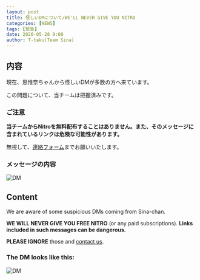 ```yaml
---
layout: post
title: 怪しいDMについて/WE'LL NEVER GIVE YOU NITRO
categories: [NEWS]
tags: [緊急]
date: 2020-05-28 0:00
author: T-taku(Team Sina)
---
```


## 内容
現在、思惟奈ちゃんから怪しいDMが多数の方へ来ています。

この問題について、当チームは把握済みです。

### ご注意
**当チームからNitroを無料配布することはありません。また、そのメッセージに含まれているリンクは危険な可能性があります。**

無視して、<a class="a-orange" href="https://sina-chan-d.com/contact">連絡フォーム</a>までお願いいたします。

### メッセージの内容
<!--わざとimg-->
<img src="https://www.jun50.jp/34b4db6401248b0c.PNG" alt="DM" />

## Content
We are aware of some suspicious DMs coming from Sina-chan.

**WE WILL NEVER GIVE YOU FREE NITRO** (or any paid subscriptions). **Links included in such messages can be dangerous.**

**PLEASE IGNORE** those and <a class="a-orange" href="https://sina-chan-d.com/contact"> contact us</a>.

### The DM looks like this:
<img src="https://www.jun50.jp/34b4db6401248b0c.PNG" alt="DM" />